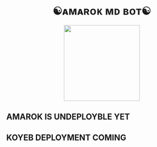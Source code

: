 <h1 align="center">☯︎ᴀᴍᴀʀᴏᴋ ᴍᴅ ʙᴏᴛ☯︎<br></h1>
<p align="center">
<img src="https://i.imgur.com/vwNY4lg.jpeg" width="200" height="200"></p>

## AMAROK IS UNDEPLOYBLE YET 

## KOYEB DEPLOYMENT COMING 
